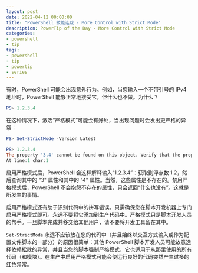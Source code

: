 ```yaml
---
layout: post
date: 2022-04-12 00:00:00
title: "PowerShell 技能连载 - More Control with Strict Mode"
description: PowerTip of the Day - More Control with Strict Mode
categories:
- powershell
- tip
tags:
- powershell
- tip
- powertip
- series
---
```

有时，PowerShell 可能会出现意外行为。例如，当您输入一个不带引号的 IPv4 地址时，PowerShell 能够正常地接受它，但什么也不做。为什么？

```powershell
PS> 1.2.3.4
```

在这种情况下，激活“严格模式”可能会有好处，当出现问题时会发出更严格的异常：

```powershell
PS> Set-StrictMode -Version Latest

PS> 1.2.3.4
The property '3.4' cannot be found on this object. Verify that the property exists.
At line:1 char:1
```

启用严格模式后，PowerShell 会这样解释输入“1.2.3.4”：获取到浮点数 1.2，然后查询其中的 "3" 属性和其中的 "4" 属性。当然，这些属性是不存在的。禁用严格模式后，PowerShell 不会抱怨不存在的属性，只会返回“什么也没有”。这就是所发生的事情。

启用严格模式还有助于识别代码中的拼写错误。只需确保您在脚本开发机器上专门启用严格模式即可。永远不要将它添加到生产代码中。严格模式只是脚本开发人员的帮手。一旦脚本完成并移交给其他用户，请不要将开发工具留在其中。

`Set-StrictMode` 永远不应该放在您的代码中（并且始终以交互方式输入或作为配置文件脚本的一部分）的原因很简单：其他 PowerShell 脚本开发人员可能故意选择依赖松散的异常，并且当您的脚本强制严格模式，它也适用于从那里使用的所有代码（和模块）。在生产中启用严格模式可能会使运行良好的代码突然产生过多的红色异常。

<!--本文国际来源：[More Control with Strict Mode](https://community.idera.com/database-tools/powershell/powertips/b/tips/posts/more-control-with-strict-mode)-->

